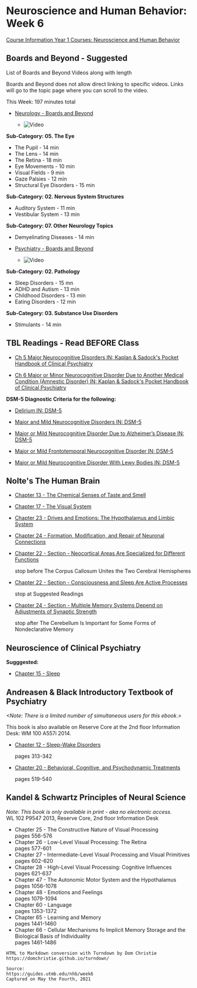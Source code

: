 # Neuroscience and Human Behavior: Week 6

[Course Information Year 1 Courses: Neuroscience and Human Behavior](/usmle/nhb/course-information.md)

## Boards and Beyond - Suggested

List of Boards and Beyond Videos along with length

Boards and Beyond does not allow direct linking to specific videos. Links will go to the topic page where you can scroll to the video.

This Week: 197 minutes total

*   [Neurology - Boards and Beyond](https://boardsbeyond.com/category/step-1/neurology)
    
    *   ![Video](//libapps.s3.amazonaws.com/sites/998/icons/11712/PlayButton.png "Video  ")
    

**Sub-Category: 05. The Eye**

*   The Pupil - 14 min
*   The Lens - 14 min
*   The Retina - 18 min
*   Eye Movements - 10 min
*   Visual Fields - 9 min
*   Gaze Palsies - 12 min
*   Structural Eye Disorders - 15 min

**Sub-Category: 02. Nervous System Structures**

*   Auditory System - 11 min
*   Vestibular System - 13 min

**Sub-Category: 07. Other Neurology Topics**

*   Demyelinating Diseases - 14 min

*   [Psychiatry - Boards and Beyond](https://boardsbeyond.com/category/step-1/psychiatry1)
    
    *   ![Video](//libapps.s3.amazonaws.com/sites/998/icons/11712/PlayButton.png "Video  ")
    

**Sub-Category: 02. Pathology**

*   Sleep Disorders - 15 mn
*   ADHD and Autism - 13 min
*   Childhood Disorders - 13 min
*   Eating Disorders - 12 min

**Sub-Category: 03. Substance Use Disorders**

*   Stimulants - 14 min

## TBL Readings - Read BEFORE Class

*   [Ch 5 Major Neurocognitive Disorders IN: Kaplan & Sadock's Pocket Handbook of Clinical Psychiatry](http://libux.utmb.edu/login?url=http://ovidsp.ovid.com/ovidweb.cgi?T=JS&CSC=Y&NEWS=N&PAGE=booktext&D=books2&AN=02050025/6th_Edition/2&XPATH=/OVIDBOOK%5b1%5d/TXTBKBD%5b1%5d/CHAPTER%5b5%5d)
    
*   [Ch 6 Major or Minor Neurocognitive Disorder Due to Another Medical Condition (Amnestic Disorder) IN: Kaplan & Sadock's Pocket Handbook of Clinical Psychiatry](http://libux.utmb.edu/login?url=http://ovidsp.ovid.com/ovidweb.cgi?T=JS&CSC=Y&NEWS=N&PAGE=booktext&D=books2&AN=02050025/6th_Edition/2&XPATH=/OVIDBOOK%5b1%5d/TXTBKBD%5b1%5d/CHAPTER%5b6%5d)
    

**DSM-5 Diagnostic Criteria for the following:**

*   [Delirium IN: DSM-5](http://libux.utmb.edu/login?url=https://dsm.psychiatryonline.org/doi/full/10.1176/appi.books.9780890425596.dsm17#CIHDBDFH)
    
*   [Major and Mild Neurocognitive Disorders IN: DSM-5](http://libux.utmb.edu/login?url=https://dsm.psychiatryonline.org/doi/full/10.1176/appi.books.9780890425596.dsm17#CIHIBGHJ)
    
*   [Major or Mild Neurocognitive Disorder Due to Alzheimer’s Disease IN: DSM-5](http://libux.utmb.edu/login?url=https://dsm.psychiatryonline.org/doi/full/10.1176/appi.books.9780890425596.dsm17#CIHJBAIG)
    
*   [Major or Mild Frontotemporal Neurocognitive Disorder IN: DSM-5](http://libux.utmb.edu/login?url=https://dsm.psychiatryonline.org/doi/full/10.1176/appi.books.9780890425596.dsm17#CIHJHJBH)
    
*   [Major or Mild Neurocognitive Disorder With Lewy Bodies IN: DSM-5](http://libux.utmb.edu/login?url=https://dsm.psychiatryonline.org/doi/full/10.1176/appi.books.9780890425596.dsm17#CIHEDBJD)
    

## Nolte's The Human Brain

*   [Chapter 13 - The Chemical Senses of Taste and Smell](http://libux.utmb.edu/login?url=https://www.clinicalkey.com/#!/content/book/3-s2.0-B9780323653985000138)
    
*   [Chapter 17 - The Visual System](https://www.clinicalkey.com/#!/content/book/3-s2.0-B9780323653985000175)
    
*   [Chapter 23 - Drives and Emotions: The Hypothalamus and Limbic System](http://libux.utmb.edu/login?url=https://www.clinicalkey.com/#!/content/book/3-s2.0-B9780323653985000230)
    
*   [Chapter 24 - Formation, Modification, and Repair of Neuronal Connections](http://libux.utmb.edu/login?url=https://www.clinicalkey.com/#!/content/book/3-s2.0-B9780323653985000242)
    
*   [Chapter 22 - Section - Neocortical Areas Are Specialized for Different Functions](http://libux.utmb.edu/login?url=https://www.clinicalkey.com/#!/content/book/3-s2.0-B9780323653985000229?scrollTo=%23hl0001009)
    
    stop before The Corpus Callosum Unites the Two Cerebral Hemispheres
    
*   [Chapter 22 - Section - Consciousness and Sleep Are Active Processes](http://libux.utmb.edu/login?url=https://www.clinicalkey.com/#!/content/book/3-s2.0-B9780323653985000229?scrollTo=%23hl0001276)
    
    stop at Suggested Readings
    
*   [Chapter 24 - Section - Multiple Memory Systems Depend on Adjustments of Synaptic Strength](http://libux.utmb.edu/login?url=https://www.clinicalkey.com/#!/content/book/3-s2.0-B9780323653985000242?scrollTo=%23hl0000576)
    
    stop after The Cerebellum Is Important for Some Forms of Nondeclarative Memory
    

## Neuroscience of Clinical Psychiatry

**Sugggested:**

*   [Chapter 15 - Sleep](http://libux.utmb.edu/login?url=http://ovidsp.ovid.com/ovidweb.cgi?T=JS&CSC=Y&NEWS=N&PAGE=booktext&D=books2&AN=02070816/3rd_Edition/2&XPATH=/OVIDBOOK%5b1%5d/TXTBKBD%5b1%5d/DIVISIONA%5b3%5d/CHAPTER%5b5%5d)
    

## Andreasen & Black Introductory Textbook of Psychiatry

_<Note: There is a limited number of simultaneous users for this ebook_.>

This book is also available on Reserve Core at the 2nd floor Information Desk: WM 100 A557i 2014.

*   [Chapter 12 - Sleep-Wake Disorders](http://libux.utmb.edu/login?url=https://www.r2library.com/resource/detail/1585624705/ch0012s0269)
    
    pages 313-342
    
*   [Chapter 20 - Behavioral, Cognitive, and Psychodynamic Treatments](http://libux.utmb.edu/login?url=https://www.r2library.com/resource/detail/1585624705/ch0020s0410)
    
    pages 519-540
    

## Kandel & Schwartz Principles of Neural Science

_Note:_ _This book is only available in print - aka no electronic access._   
WL 102 P9547 2013, Reserve Core, 2nd floor Information Desk

*   Chapter 25 - The Constructive Nature of Visual Processing  
    pages 556-576
*   Chapter 26 - Low-Level Visual Processing: The Retina  
    pages 577-601
*   Chapter 27 - Intermediate-Level Visual Processing and Visual Primitives  
    pages 602-620
*   Chapter 28 - High-Level Visual Processing: Cognitive Influences  
    pages 621-637
*   Chapter 47 - The Autonomic Motor System and the Hypothalamus  
    pages 1056-1078
*   Chapter 48 - Emotions and Feelings  
    pages 1079-1094
*   Chapter 60 - Language  
    pages 1353-1372
*   Chapter 65 - Learning and Memory  
    pages 1441-1460
*   Chapter 66 - Cellular Mechanisms fo Implicit Memory Storage and the Biological Basis of Individuality  
    pages 1461-1486

```
HTML to Markdown conversion with Turndown by Dom Christie
https://domchristie.github.io/turndown/

Source:
https://guides.utmb.edu/nhb/week6
Captured on May the Fourth, 2021
```
